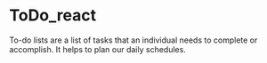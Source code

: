 # ToDo_react
To-do lists are a list of tasks that an individual needs to complete or accomplish.  It helps to plan our daily schedules. 
